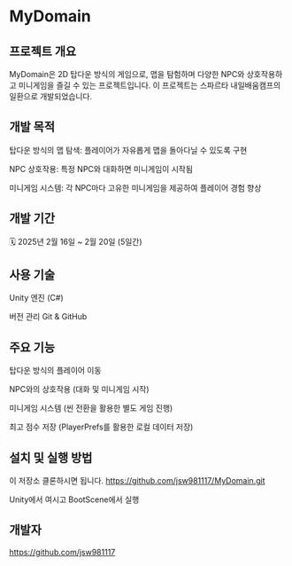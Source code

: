MyDomain
=

프로젝트 개요
-
MyDomain은 2D 탑다운 방식의 게임으로, 맵을 탐험하며 다양한 NPC와 상호작용하고 미니게임을 즐길 수 있는 프로젝트입니다. 이 프로젝트는 스파르타 내일배움캠프의 일환으로 개발되었습니다.

개발 목적
-
탑다운 방식의 맵 탐색: 플레이어가 자유롭게 맵을 돌아다닐 수 있도록 구현

NPC 상호작용: 특정 NPC와 대화하면 미니게임이 시작됨

미니게임 시스템: 각 NPC마다 고유한 미니게임을 제공하여 플레이어 경험 향상

개발 기간
-
🗓 2025년 2월 16일 ~ 2월 20일 (5일간)

사용 기술
-
Unity 엔진 (C#)

버전 관리
Git & GitHub

주요 기능
-
탑다운 방식의 플레이어 이동

NPC와의 상호작용 (대화 및 미니게임 시작)

미니게임 시스템 (씬 전환을 활용한 별도 게임 진행)

최고 점수 저장 (PlayerPrefs를 활용한 로컬 데이터 저장)

설치 및 실행 방법
-
이 저장소 클론하시면 됩니다.
https://github.com/jsw981117/MyDomain.git

Unity에서 여시고 BootScene에서 실행

개발자
-
https://github.com/jsw981117
